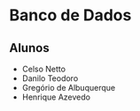 # Banco de Dados

## Alunos
- Celso Netto
- Danilo Teodoro
- Gregório de Albuquerque
- Henrique Azevedo
